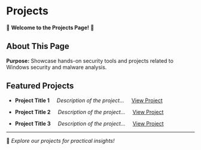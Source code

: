 # Projects

🚀 **Welcome to the Projects Page!** 🚀

## About This Page
**Purpose:** Showcase hands-on security tools and projects related to Windows security and malware analysis.

## Featured Projects
- **Project Title 1**  
  *Description of the project...*  
  [View Project](#)

- **Project Title 2**  
  *Description of the project...*  
  [View Project](#)

- **Project Title 3**  
  *Description of the project...*  
  [View Project](#)

---

🚀 *Explore our projects for practical insights!*
